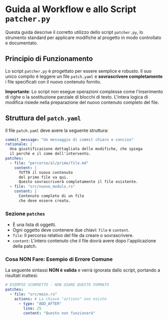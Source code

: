 # Guida al Workflow e allo Script `patcher.py`

Questa guida descrive il corretto utilizzo dello script `patcher.py`, lo strumento standard per applicare modifiche al progetto in modo controllato e documentato.

## Principio di Funzionamento

Lo script `patcher.py` è progettato per essere semplice e robusto. Il suo unico compito è leggere un file `patch.yaml` e **sovrascrivere completamente** i file specificati con il nuovo contenuto fornito.

**Importante**: Lo script non esegue operazioni complesse come l'inserimento di righe o la sostituzione parziale di blocchi di testo. L'intera logica di modifica risiede nella preparazione del nuovo contenuto completo del file.

## Struttura del `patch.yaml`

Il file `patch.yaml` deve avere la seguente struttura:

```yaml
commit_message: "Un messaggio di commit chiaro e conciso"
rationale: |
  Una giustificazione dettagliata delle modifiche, che spiega
  il perché e il come dell'intervento.
patches:
  - file: "percorso/al/primo/file.md"
    content: |
      TUTTO il nuovo contenuto
      del primo file va qui.
      Questo sovrascriverà completamente il file esistente.
  - file: "src/nuovo_modulo.rs"
    content: |
      Contenuto completo di un file
      che deve essere creato.
```

### Sezione `patches`
- È una lista di oggetti.
- Ogni oggetto deve contenere due chiavi: `file` e `content`.
- `file`: Il percorso relativo del file da creare o sovrascrivere.
- `content`: L'intero contenuto che il file dovrà avere dopo l'applicazione della patch.

### Cosa NON Fare: Esempio di Errore Comune

La seguente sintassi **NON è valida** e verrà ignorata dallo script, portando a risultati inattesi:

```yaml
# ESEMPIO SCORRETTO - NON USARE QUESTO FORMATO
patches:
  - file: "src/main.rs"
    actions: # La chiave "actions" non esiste
      - type: "ADD_AFTER"
        line: 25
        content: "Questo non funzionerà"
```

